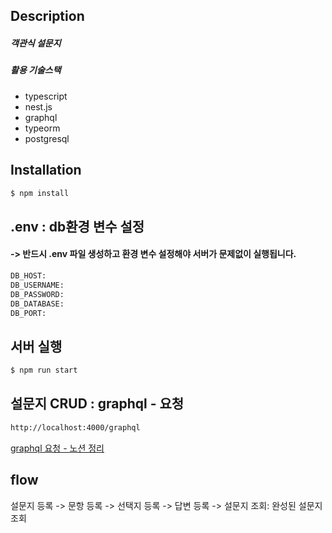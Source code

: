 
## Description

##### 객관식 설문지
##### 활용 기술스택
- typescript
- nest.js
- graphql
- typeorm
- postgresql

## Installation

```bash
$ npm install
```

## .env :  db환경 변수 설정
#### -> 반드시 .env 파일 생성하고 환경 변수 설정해야 서버가 문제없이 실행됩니다.
```bash
DB_HOST: 
DB_USERNAME: 
DB_PASSWORD: 
DB_DATABASE: 
DB_PORT:
```

## 서버 실행

```bash
$ npm run start
```

## 설문지 CRUD : graphql - 요청
```bash
http://localhost:4000/graphql
```
<a href="https://mire-wound-f4b.notion.site/3-3e24b2f72de74cd1b901abe66490a1e0?pvs=4">graphql 요청 - 노션 정리</a>

## flow
 설문지 등록 -> 문항 등록 -> 선택지 등록 -> 답변 등록 -> 설문지 조회: 완성된 설문지 조회

